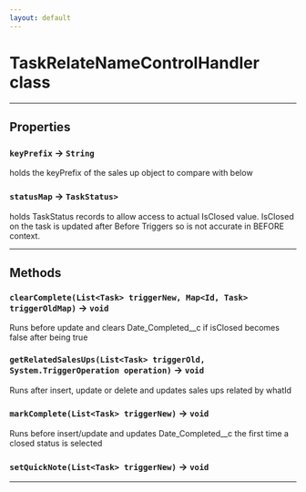 ```yaml
---
layout: default
---
```

# TaskRelateNameControlHandler class
---
## Properties

### `keyPrefix` → `String`

holds the keyPrefix of the sales up object to compare with below

### `statusMap` → `TaskStatus>`

holds TaskStatus records to allow access to actual IsClosed value. IsClosed on the task is updated after Before Triggers so is not accurate in BEFORE context.

---
## Methods
### `clearComplete(List<Task> triggerNew, Map<Id, Task> triggerOldMap)` → `void`

Runs before update and clears Date_Completed__c if isClosed becomes false after being true

### `getRelatedSalesUps(List<Task> triggerOld, System.TriggerOperation operation)` → `void`

Runs after insert, update or delete and updates sales ups related by whatId

### `markComplete(List<Task> triggerNew)` → `void`

Runs before insert/update and updates Date_Completed__c the first time a closed status is selected

### `setQuickNote(List<Task> triggerNew)` → `void`
---
